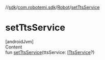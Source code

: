 //[sdk](../../../index.md)/[com.robotemi.sdk](../index.md)/[Robot](index.md)/[setTtsService](set-tts-service.md)



# setTtsService  
[androidJvm]  
Content  
fun [setTtsService](set-tts-service.md)(ttsService: [ITtsService](../../com.robotemi.sdk.voice/-i-tts-service/index.md)?)  



